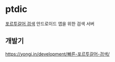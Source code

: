 # ptdic

[포르투갈어 검색](https://play.google.com/store/apps/details?id=com.yongj.in.pt_popdic) 안드로이드 앱을 위한 검색 서버

## 개발기

https://yongj.in/development/빠른-포르투갈어-검색/
